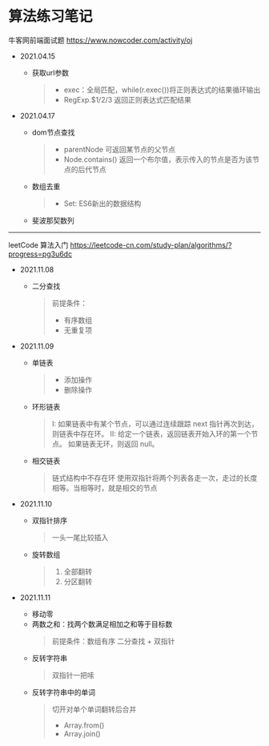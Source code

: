 # 算法练习笔记
牛客网前端面试题 https://www.nowcoder.com/activity/oj  

- 2021.04.15
  - 获取url参数
    > + exec：全局匹配，while(r.exec())将正则表达式的结果循环输出
    > + RegExp.$1/2/3 返回正则表达式匹配结果

- 2021.04.17
  - dom节点查找
    > + parentNode 可返回某节点的父节点
    > + Node.contains() 返回一个布尔值，表示传入的节点是否为该节点的后代节点
  - 数组去重
    > + Set: ES6新出的数据结构
  - 斐波那契数列

---  

leetCode 算法入门 https://leetcode-cn.com/study-plan/algorithms/?progress=pg3u6dc
- 2021.11.08
  - 二分查找
    > 前提条件：
    > + 有序数组
    > + 无重复项

- 2021.11.09
  - 单链表
    > + 添加操作
    > + 删除操作
  - 环形链表
    > I: 如果链表中有某个节点，可以通过连续跟踪 next 指针再次到达，则链表中存在环。 
    > II: 给定一个链表，返回链表开始入环的第一个节点。 如果链表无环，则返回 null。
  - 相交链表
    > 链式结构中不存在环
    > 使用双指针将两个列表各走一次，走过的长度相等。当相等时，就是相交的节点

- 2021.11.10
  - 双指针排序
    > 一头一尾比较插入
  - 旋转数组
    > 1. 全部翻转
    > 2. 分区翻转 

- 2021.11.11
  - 移动零
  - 两数之和：找两个数满足相加之和等于目标数
    > 前提条件：数组有序
    > 二分查找 + 双指针 
  - 反转字符串
    > 双指针一把嗦
  - 反转字符串中的单词
    > 切开对单个单词翻转后合并
    > + Array.from()
    > + Array.join()
    
